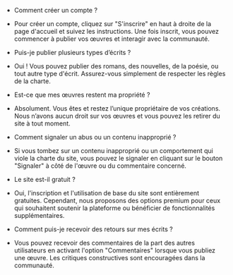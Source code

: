 - Comment créer un compte ?
- Pour créer un compte, cliquez sur "S'inscrire" en haut à droite de la page d'accueil et suivez les instructions. Une fois inscrit, vous pouvez commencer à publier vos œuvres et interagir avec la communauté.

- Puis-je publier plusieurs types d’écrits ?
- Oui ! Vous pouvez publier des romans, des nouvelles, de la poésie, ou tout autre type d'écrit. Assurez-vous simplement de respecter les règles de la charte.

- Est-ce que mes œuvres restent ma propriété ?
- Absolument. Vous êtes et restez l’unique propriétaire de vos créations. Nous n’avons aucun droit sur vos œuvres et vous pouvez les retirer du site à tout moment.

- Comment signaler un abus ou un contenu inapproprié ?
- Si vous tombez sur un contenu inapproprié ou un comportement qui viole la charte du site, vous pouvez le signaler en cliquant sur le bouton "Signaler" à côté de l'œuvre ou du commentaire concerné.

- Le site est-il gratuit ?
- Oui, l'inscription et l'utilisation de base du site sont entièrement gratuites. Cependant, nous proposons des options premium pour ceux qui souhaitent soutenir la plateforme ou bénéficier de fonctionnalités supplémentaires.

- Comment puis-je recevoir des retours sur mes écrits ?
- Vous pouvez recevoir des commentaires de la part des autres utilisateurs en activant l'option "Commentaires" lorsque vous publiez une œuvre. Les critiques constructives sont encouragées dans la communauté.

